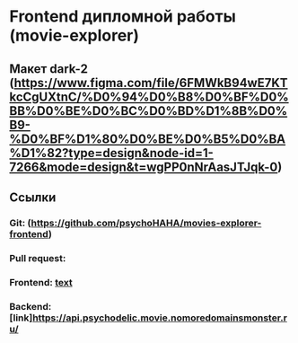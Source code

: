 # Frontend дипломной работы (movie-explorer)

## Макет dark-2 (https://www.figma.com/file/6FMWkB94wE7KTkcCgUXtnC/%D0%94%D0%B8%D0%BF%D0%BB%D0%BE%D0%BC%D0%BD%D1%8B%D0%B9-%D0%BF%D1%80%D0%BE%D0%B5%D0%BA%D1%82?type=design&node-id=1-7266&mode=design&t=wgPP0nNrAasJTJqk-0)

## Ссылки

### Git: (https://github.com/psychoHAHA/movies-explorer-frontend)

### Pull request: 

### Frontend: [text](https://psychodelic.movie.nomoredomainswork.ru/)

### Backend: [link]https://api.psychodelic.movie.nomoredomainsmonster.ru/